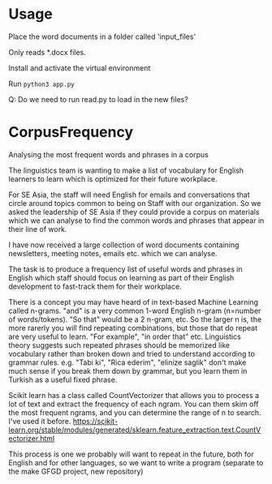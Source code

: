 # Usage
Place the word documents in a folder called 'input_files'

Only reads *.docx files.

Install and activate the virtual environment

Run `python3 app.py`



Q: Do we need to run read.py to load in the new files?


# CorpusFrequency
Analysing the most frequent words and phrases in a corpus



The linguistics team is wanting to make a list of vocabulary for English learners to learn which is optimized for their future workplace.

For SE Asia, the staff will need English for emails and conversations that circle around topics common to being on Staff with our organization. So we asked the leadership of SE Asia if they could provide a corpus on materials which we can analyse to find the common words and phrases that appear in their line of work.

I have now received a large collection of word documents containing newsletters, meeting notes, emails etc. which we can analyse.

The task is to produce a frequency list of useful words and phrases in English which staff should focus on learning as part of their English development to fast-track them for their workplace.

There is a concept you may have heard of in text-based Machine Learning called n-grams. "and" is a very common 1-word English n-gram (n=number of words/tokens). "So that" would be a 2 n-gram, etc. So the larger n is, the more rarerly you will find repeating combinations, but those that do repeat are very useful to learn. "For example", "in order that" etc. Linguistics theory suggests such repeated phrases should be memorized like vocabulary rather than broken down and tried to understand according to grammar rules.  e.g. "Tabi ki", "Rica ederim", "elinize saglik" don't make much sense if you break them down by grammar, but you learn them in Turkish as a useful fixed phrase.

Scikit learn has a class called CountVectorizer that allows you to process a lot of text and extract the frequency of each ngram. You can them skim off the most frequent ngrams, and you can determine the range of n to search.  I've used it before.
https://scikit-learn.org/stable/modules/generated/sklearn.feature_extraction.text.CountVectorizer.html

This process is one we probably will want to repeat in the future, both for English and for other languages, so we want to write a program (separate to the make GFGD project, new repository)
